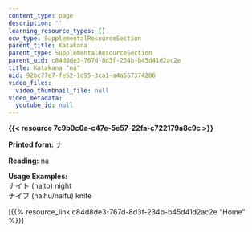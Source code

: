 ```yaml
---
content_type: page
description: ''
learning_resource_types: []
ocw_type: SupplementalResourceSection
parent_title: Katakana
parent_type: SupplementalResourceSection
parent_uid: c84d8de3-767d-8d3f-234b-b45d41d2ac2e
title: Katakana "na"
uid: 92bc77e7-fe52-1d95-3ca1-a4a567374206
video_files:
  video_thumbnail_file: null
video_metadata:
  youtube_id: null
---
```


**{{< resource 7c9b9c0a-c47e-5e57-22fa-c722179a8c9c >}}**

**Printed form:** ナ

**Reading:** na

**Usage Examples:**  
ナイト (naito) night  
ナイフ (naihu/naifu) knife

\[{{% resource_link c84d8de3-767d-8d3f-234b-b45d41d2ac2e "Home" %}}\]